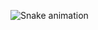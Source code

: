 ![Snake animation](https://github.com/dnzLucas/dnzLucas/blob/output/github-contribution-grid-snake.svg)
